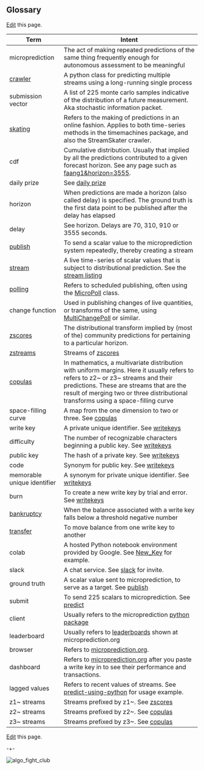 ## Glossary

[Edit](https://github.com/microprediction/microprediction/blob/master/docs/glossary.md) this page. 



| Term              | Intent                |
|-------------------|-----------------------|
| microprediction   | The act of making repeated predictions of the same thing frequently enough for autonomous assessment to be meaningful     |
| [crawler](https://microprediction.github.io/microprediction/predict-using-python-microcrawler.html)  | A python class for predicting multiple streams using a long-running single process |
| submission vector    | A list of 225 monte carlo samples indicative of the distribution of a future measurement. Aka stochastic information packet. |
|  [skating](https://microprediction.github.io/microprediction/predict-using-python-streamskater.html)              | Refers to the making of predictions in an online fashion. Applies to both time-series methods in the timemachines package, and also the StreamSkater crawler.       |
| cdf              | Cumulative distribution. Usually that implied by all the predictions contributed to a given forecast horizon. See any page such as [faang1&horizon=3555](https://www.microprediction.org/stream_dashboard.html?stream=faang_1&horizon=3555).      |
| daily prize | See [daily prize](https://www.microprediction.com/competitions/daily)                           | 
| horizon | When predictions are made a horizon (also called delay) is specified. The ground truth is the first data point to be published after the delay has elapsed |
| delay | See horizon. Delays are 70, 310, 910 or 3555 seconds.              |
| [publish](https://microprediction.github.io/microprediction/publish.html) | To send a scalar value to the microprediction system repeatedly, thereby creating a stream |
| [stream](https://microprediction.github.io/microprediction/publish.html) | A live time-series of scalar values that is subject to distributional prediction. See the [stream listing](https://www.microprediction.org/browse_streams.html)  |
| [polling](https://microprediction.github.io/microprediction/publish-using-python.html) | Refers to scheduled publishing, often using the [MicroPoll](https://github.com/microprediction/microprediction/blob/master/microprediction/polling.py) class. |
| change function | Used in publishing changes of live quantities, or transforms of the same, using [MultiChangePoll](https://github.com/microprediction/microprediction/blob/master/microprediction/polling.py) or similar. |
| [zscores](https://microprediction.github.io/microprediction/zscores.html) | The distributional transform implied by (most of the) community predictions for pertaining to a particular horizon. |
| [zstreams](https://microprediction.github.io/microprediction/zscores.html) | Streams of [zscores](https://microprediction.github.io/microprediction/zscores.html)|
| [copulas](https://microprediction.github.io/microprediction/copulas.html) | In mathematics, a multivariate distribution with uniform margins. Here it usually refers to refers to z2~ or z3~ streams and their predictions. These are streams that are the result of merging two or three distributional transforms using a space-filling curve |
| space-filling curve | A map from the one dimension to two or three. See [copulas](https://microprediction.github.io/microprediction/copulas.html) |
| write key | A private unique identifier. See [writekeys](https://microprediction.github.io/microprediction/writekeys.html) |
| difficulty | The number of recognizable characters beginning a public key. See [writekeys](https://microprediction.github.io/microprediction/writekeys.html) |
| public key | The hash of a private key. See [writekeys](https://microprediction.github.io/microprediction/writekeys.html) |
| code | Synonym for public key. See [writekeys](https://microprediction.github.io/microprediction/writekeys.html) |
| memorable unique identifier | A synonym for private unique identifier. See [writekeys](https://microprediction.github.io/microprediction/writekeys.html) |
| burn | To create a new write key by trial and error. See [writekeys](https://microprediction.github.io/microprediction/writekeys.html) |
| [bankruptcy](https://microprediction.github.io/microprediction/bankruptcy.html) | When the balance associated with a write key falls below a threshold negative number | 
| [transfer](https://microprediction.github.io/microprediction/transfers.html) | To move balance from one write key to another |
| colab | A hosted Python notebook environment provided by Google. See [New_Key](https://github.com/microprediction/microprediction/blob/master/notebook_examples/New_Key.ipynb) for example. |
| slack | A chat service. See [slack](https://microprediction.github.io/microprediction/slack.html) for invite. | 
| ground truth | A scalar value sent to microprediction, to serve as a target. See [publish](https://microprediction.github.io/microprediction/publish.html) | 
| submit | To send 225 scalars to microprediction. See [predict](https://microprediction.github.io/microprediction/predict.html) | 
| client | Usually refers to the microprediction [python package](https://github.com/microprediction/microprediction/tree/master/microprediction) | 
| leaderboard | Usually refers to [leaderboards](https://www.microprediction.org/leaderboard.html) shown at microprediction.org | 
| browser | Refers to [microprediction.org](https://www.microprediction.org). |
| dashboard | Refers to [microprediction.org](https://www.microprediction.org) after you paste a write key in to see their performance and transactions. |
| lagged values | Refers to recent values of streams. See [predict-using-python](https://microprediction.github.io/microprediction/predict-using-python.html) for usage example. |
| z1~ streams | Streams prefixed by z1~. See [zscores](https://microprediction.github.io/microprediction/zscores.html) |
| z2~ streams | Streams prefixed by z2~. See [copulas](https://microprediction.github.io/microprediction/copulas.html) |
| z3~ streams | Streams prefixed by z3~. See [copulas](https://microprediction.github.io/microprediction/copulas.html) |



[Edit](https://github.com/microprediction/microprediction/blob/master/docs/book.md) this page. 



-+-

![algo_fight_club](/microprediction/assets/images/overfit_in.png)














                
